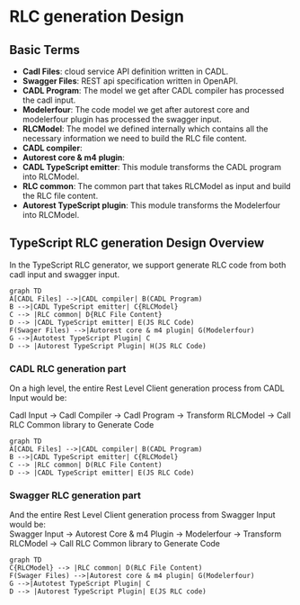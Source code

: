# RLC generation Design

## Basic Terms

- **Cadl Files**: cloud service API definition written in CADL.
- **Swagger Files**: REST api specification written in OpenAPI.
- **CADL Program**: The model we get after CADL compiler has processed the cadl input.
- **Modelerfour**: The code model we get after autorest core and modelerfour plugin has processed the swagger input.
- **RLCModel**: The model we defined internally which contains all the necessary information we need to build the RLC file content.
- **CADL compiler**:
- **Autorest core & m4 plugin**: 
- **CADL TypeScript emitter**: This module transforms the CADL program into RLCModel.
- **RLC common**: The common part that takes RLCModel as input and build the RLC file content. 
- **Autorest TypeScript plugin**: This module transforms the Modelerfour into RLCModel.

## TypeScript RLC generation Design Overview

In the TypeScript RLC generator, we support generate RLC code from both cadl input and swagger input.

```mermaid
graph TD
A[CADL Files] -->|CADL compiler| B(CADL Program)
B -->|CADL TypeScript emitter| C{RLCModel}
C --> |RLC common| D{RLC File Content}
D --> |CADL TypeScript emitter| E(JS RLC Code)
F(Swager Files) -->|Autorest core & m4 plugin| G(Modelerfour)
G -->|Autotest TypeScript Plugin| C
D --> |Autorest TypeScript Plugin| H(JS RLC Code)
```

### CADL RLC generation part

On a high level, the entire Rest Level Client generation process from CADL Input would be:

Cadl Input -> Cadl Compiler -> Cadl Program -> Transform RLCModel -> Call RLC Common library to Generate Code

```mermaid
graph TD
A[CADL Files] -->|CADL compiler| B(CADL Program)
B -->|CADL TypeScript emitter| C{RLCModel}
C --> |RLC common| D(RLC File Content)
D --> |CADL TypeScript emitter| E(JS RLC Code)
```

### Swagger RLC generation part

And the entire Rest Level Client generation process from Swagger Input would be:  
Swagger Input -> Autorest Core & m4 Plugin -> Modelerfour -> Transform RLCModel -> Call RLC Common library to Generate Code


```mermaid
graph TD
C{RLCModel} --> |RLC common| D(RLC File Content)
F(Swager Files) -->|Autorest core & m4 plugin| G(Modelerfour)
G -->|Autotest TypeScript Plugin| C
D --> |Autorest TypeScript Plugin| E(JS RLC code)
```
